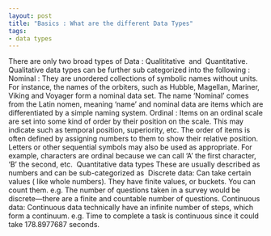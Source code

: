 ```yaml
--- 
layout: post
title: "Basics : What are the different Data Types"
tags: 
- data types
---
```



There are only two broad types of Data :
Qualititative  and  Quantitative.
Qualitative data types can be further sub categorized into the following :
Nominal : They are unordered collections of symbolic names without units. For instance, the names of the orbiters, such as Hubble, Magellan, Mariner, Viking and Voyager form a nominal data set. The name ‘Nominal’ comes from the Latin nomen, meaning ‘name’ and nominal data are items which are differentiated by a simple naming system.
Ordinal : Items on an ordinal scale are set into some kind of order by their position on the scale. This may indicate such as temporal position, superiority, etc.
The order of items is often defined by assigning numbers to them to show their relative position. Letters or other sequential symbols may also be used as appropriate. For example, characters are ordinal because we can call ‘A’ the first character, ‘B’ the second, etc.
 Quantitative data types
These are usually described as numbers and can be sub-categorized as 
Discrete data: Can take certain values ( like whole numbers). They have finite values, or buckets. You can count them. e.g. The number of questions taken in a survey would be discrete—there are a finite and countable number of questions.
Continuous data: Continuous data technically have an infinite number of steps, which form a continuum. e.g. Time to complete a task is continuous since it could take 178.8977687 seconds. 
